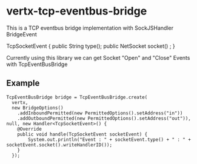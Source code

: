 # vertx-tcp-eventbus-bridge

This is a TCP eventbus bridge implementation with SockJSHandler BridgeEvent

TcpSocketEvent {
  public String type();
  public NetSocket socket() ;
}

Currently using this library we can get Socket "Open" and "Close" Events with TcpEventBusBridge

## Example

    TcpEventBusBridge bridge = TcpEventBusBridge.create(
      vertx,
      new BridgeOptions()
        .addInboundPermitted(new PermittedOptions().setAddress("in"))
        .addOutboundPermitted(new PermittedOptions().setAddress("out")), null, new Handler<TcpSocketEvent>() {
        @Override
        public void handle(TcpSocketEvent socketEvent) {
            System.out.println("Event : " + socketEvent.type() + " : " + socketEvent.socket().writeHandlerID());
        }
      });

```js
```

